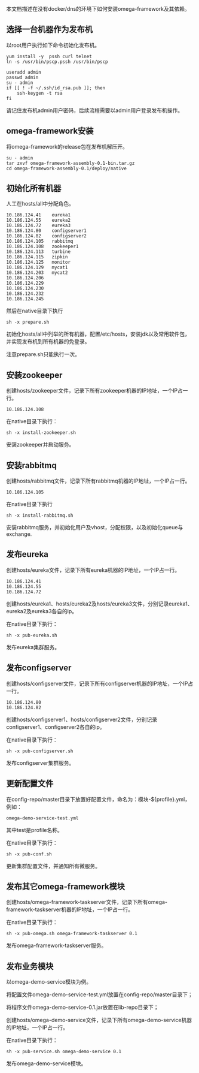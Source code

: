 本文档描述在没有docker/dns的环境下如何安装omega-framework及其依赖。

## 选择一台机器作为发布机

以root用户执行如下命令初始化发布机。
```
yum install -y  pssh curl telnet
ln -s /usr/bin/pscp.pssh /usr/bin/pscp

useradd admin
passwd admin
su - admin
if [[ ! -f ~/.ssh/id_rsa.pub ]]; then
    ssh-keygen -t rsa
fi
```

请记住发布机admin用户密码，后续流程需要以admin用户登录发布机操作。

## omega-framework安装

将omega-framework的release包在发布机解压开。
```
su - admin
tar zxvf omega-framework-assembly-0.1-bin.tar.gz
cd omega-framework-assembly-0.1/deploy/native
```

##  初始化所有机器

人工在hosts/all中分配角色。
```
10.186.124.41    eureka1
10.186.124.55    eureka2
10.186.124.72    eureka3
10.186.124.80    configserver1
10.186.124.82    configserver2
10.186.124.105   rabbitmq
10.186.124.108   zookeeper1
10.186.124.113   turbine
10.186.124.115   zipkin
10.186.124.125   monitor
10.186.124.129   mycat1
10.186.124.203   mycat2
10.186.124.206
10.186.124.229
10.186.124.230
10.186.124.232
10.186.124.245
```

然后在native目录下执行
```
sh -x prepare.sh
```
初始化hosts/all中列举的所有机器，配置/etc/hosts，安装jdk以及常用软件包，并实现发布机到所有机器的免登录。

注意prepare.sh只能执行一次。

## 安装zookeeper

创建hosts/zookeeper文件，记录下所有zookeeper机器的IP地址，一个IP占一行。
```
10.186.124.108
```

在native目录下执行：
```
sh -x install-zookeeper.sh
```
安装zookeeper并启动服务。

## 安装rabbitmq

创建hosts/rabbitmq文件，记录下所有rabbitmq机器的IP地址，一个IP占一行。
```
10.186.124.105
```

在native目录下执行
```
sh -x install-rabbitmq.sh
```
安装rabbitmq服务，并初始化用户及vhost，分配权限，以及初始化queue与exchange.

## 发布eureka

创建hosts/eureka文件，记录下所有eureka机器的IP地址，一个IP占一行。
```
10.186.124.41
10.186.124.55
10.186.124.72
```

创建hosts/eureka1、hosts/eureka2及hosts/eureka3文件，分别记录eureka1、eureka2及eureka3各自的ip。

在native目录下执行：
```
sh -x pub-eureka.sh
```
发布eureka集群服务。

## 发布configserver

创建hosts/configserver文件，记录下所有configserver机器的IP地址，一个IP占一行。
```
10.186.124.80
10.186.124.82
```

创建hosts/configserver1、hosts/configserver2文件，分别记录configserver1、configserver2各自的ip。

在native目录下执行：
```
sh -x pub-configserver.sh
```
发布configserver集群服务。

## 更新配置文件

在config-repo/master目录下放置好配置文件，命名为：模块-${profile}.yml，例如：
```
omega-demo-service-test.yml
```
其中test是profile名称。

在native目录下执行：
```
sh -x pub-conf.sh
```
更新集群配置文件，并通知所有微服务。

## 发布其它omega-framework模块

创建hosts/omega-framework-taskserver文件，记录下所有omega-framework-taskserver机器的IP地址，一个IP占一行。

在native目录下执行：
```
sh -x pub-omega.sh omega-framework-taskserver 0.1
```
发布omega-framework-taskserver服务。

## 发布业务模块

以omega-demo-service模块为例。

将配置文件omega-demo-service-test.yml放置在config-repo/master目录下；

将程序文件omega-demo-service-0.1.jar放置在lib-repo目录下；

创建hosts/omega-demo-service文件，记录下所有omega-demo-service机器的IP地址，一个IP占一行。

在native目录下执行：
```
sh -x pub-service.sh omega-demo-service 0.1
```
发布omega-demo-service模块。
